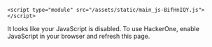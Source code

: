 
<!DOCTYPE html>
<html lang="en">
<head>
  <!--[if lte IE 8]>
  <meta http-equiv="refresh" content="0; url=/browser-not-supported.html">
  <![endif]-->

  <meta charset="utf-8">
    <meta name="referrer" content="origin-when-cross-origin">
  <meta name="viewport" content="width=device-width, user-scalable=yes, initial-scale=1">
  <meta name="apple-mobile-web-app-capable" content="yes">
    <meta property="og:title" content="HackerOne profile - chigorin" />
  <meta property="og:type" content="profile" />
  <meta property="og:description" content=" - " />
  <meta property="og:url" content="https://hackerone.com/chigorin" />
  <meta property="og:profile:username" content="chigorin" />
  <meta property="og:image" content="https://profile-photos.hackerone-user-content.com/variants/oiodctbp8uq2xwzbto4ilvrdtguj/23eef8fb6b946a6ebf30a9375855e984e0d1bcde27733653187179312892ca17">
  <meta property="description" content="chigorin's profile that highlights the hacker's bug reporting track record and reputation on the HackerOne platform" />
  <meta name="twitter:card" content="summary" />
  <meta name="twitter:site" content="@Hacker0x01" />
  <meta name="twitter:title" content="HackerOne profile - chigorin" />
  <meta name="twitter:description"
        content=" - " />
  <meta name="twitter:image" content="https://profile-photos.hackerone-user-content.com/variants/oiodctbp8uq2xwzbto4ilvrdtguj/23eef8fb6b946a6ebf30a9375855e984e0d1bcde27733653187179312892ca17" />


  <title>HackerOne</title>

  <meta
    name="slack-app-id"
    content="A0BFC2YUS" />
    <meta
      name="sentry-release-id"
      content="d42b868" />
  <meta property="og:site_name" content="HackerOne" />
  <meta property="fb:app_id" content="345444188982280" />
  <meta name="csrf-param" content="authenticity_token" />
<meta name="csrf-token" content="DAtd/6yknjEPozVl6YGnedVw1CuLdLz55iHERjSR1qQ8BtEODhN8OF1zBpFmBAIrpQztRWpjIowO+WHMlQ8+GQ==" />
    <link rel="stylesheet" media="all" href="/assets/static/main_css-CGNnp-0f.css" />
    <link rel="stylesheet" media="all" href="/assets/static/main_js-W06IfZo2.css" />
  
  <script src="/assets/constants-303a1794582b056bee12573e6b6527a8e736f764eb713fee0534e653ab98da1e.js" integrity="sha256-29/x7WyOSSY2wqgAxSJ9U3q5KLbVbKs28DFv7XIWAHw="></script>
    <script type="module" src="/assets/static/main_js-BifHnIQY.js"></script>
  <base target="_parent" />
</head>
<body class="js-application controller_users action_show _layout signed-out non-boxless" data-locale="en">
<div class="alerts">
</div>

  <div class="js-application-root full-size"></div>
  <noscript>
  <div class="js-disabled">
    It looks like your JavaScript is disabled. To use HackerOne, enable JavaScript in your browser and refresh this page.
  </div>
</noscript>

  
</body></html>
